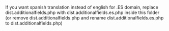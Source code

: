 If you want spanish translation instead of english for .ES domain, replace dist.additionalfields.php with dist.additionalfields.es.php inside this folder (or remove dist.additionalfields.php and rename dist.additionalfields.es.php to dist.additionalfields.php) 
